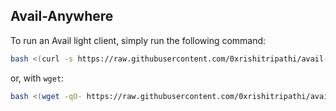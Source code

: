 ## Avail-Anywhere

To run an Avail light client, simply run the following command:
```bash
bash <(curl -s https://raw.githubusercontent.com/0xrishitripathi/avail-anywhere/main/avail-anywhere.sh)
```
or, with `wget`:
```bash
bash <(wget -qO- https://raw.githubusercontent.com/0xrishitripathi/avail-anywhere/main/avail-anywhere.sh)
```
